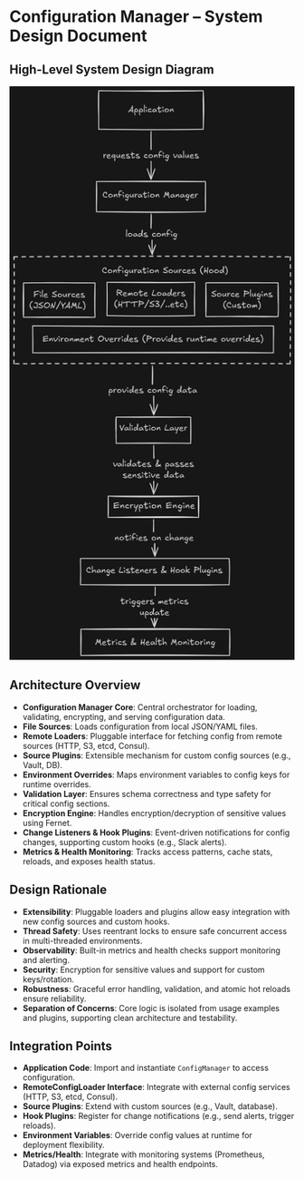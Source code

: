 # Configuration Manager – System Design Document

## High-Level System Design Diagram

![Configuration Manager System Design Diagram](system_design.png)

## Architecture Overview

- **Configuration Manager Core**: Central orchestrator for loading, validating, encrypting, and serving configuration data.
- **File Sources**: Loads configuration from local JSON/YAML files.
- **Remote Loaders**: Pluggable interface for fetching config from remote sources (HTTP, S3, etcd, Consul).
- **Source Plugins**: Extensible mechanism for custom config sources (e.g., Vault, DB).
- **Environment Overrides**: Maps environment variables to config keys for runtime overrides.
- **Validation Layer**: Ensures schema correctness and type safety for critical config sections.
- **Encryption Engine**: Handles encryption/decryption of sensitive values using Fernet.
- **Change Listeners & Hook Plugins**: Event-driven notifications for config changes, supporting custom hooks (e.g., Slack alerts).
- **Metrics & Health Monitoring**: Tracks access patterns, cache stats, reloads, and exposes health status.

## Design Rationale

- **Extensibility**: Pluggable loaders and plugins allow easy integration with new config sources and custom hooks.
- **Thread Safety**: Uses reentrant locks to ensure safe concurrent access in multi-threaded environments.
- **Observability**: Built-in metrics and health checks support monitoring and alerting.
- **Security**: Encryption for sensitive values and support for custom keys/rotation.
- **Robustness**: Graceful error handling, validation, and atomic hot reloads ensure reliability.
- **Separation of Concerns**: Core logic is isolated from usage examples and plugins, supporting clean architecture and testability.

## Integration Points

- **Application Code**: Import and instantiate `ConfigManager` to access configuration.
- **RemoteConfigLoader Interface**: Integrate with external config services (HTTP, S3, etcd, Consul).
- **Source Plugins**: Extend with custom sources (e.g., Vault, database).
- **Hook Plugins**: Register for change notifications (e.g., send alerts, trigger reloads).
- **Environment Variables**: Override config values at runtime for deployment flexibility.
- **Metrics/Health**: Integrate with monitoring systems (Prometheus, Datadog) via exposed metrics and health endpoints.

